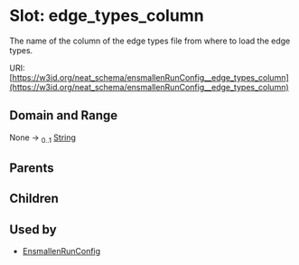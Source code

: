 
# Slot: edge_types_column


The name of the column of the edge types file from where to load the edge types.

URI: [https://w3id.org/neat_schema/ensmallenRunConfig__edge_types_column](https://w3id.org/neat_schema/ensmallenRunConfig__edge_types_column)


## Domain and Range

None &#8594;  <sub>0..1</sub> [String](types/String.md)

## Parents


## Children


## Used by

 * [EnsmallenRunConfig](EnsmallenRunConfig.md)
